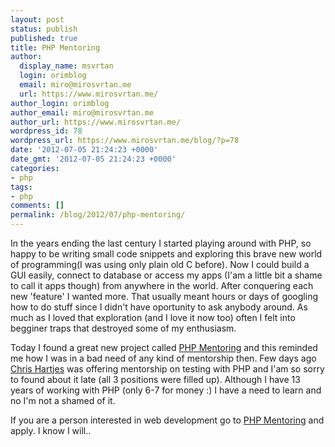 ```yaml
---
layout: post
status: publish
published: true
title: PHP Mentoring
author:
  display_name: msvrtan
  login: orimblog
  email: miro@mirosvrtan.me
  url: https://www.mirosvrtan.me/
author_login: orimblog
author_email: miro@mirosvrtan.me
author_url: https://www.mirosvrtan.me/
wordpress_id: 78
wordpress_url: https://www.mirosvrtan.me/blog/?p=78
date: '2012-07-05 21:24:23 +0000'
date_gmt: '2012-07-05 21:24:23 +0000'
categories:
- php
tags:
- php
comments: []
permalink: /blog/2012/07/php-mentoring/
---
```

<p>In the years ending the last century I started playing around with PHP, so happy to be writing small code snippets and exploring this brave new world of programming(I was using only plain old C before). Now I could build a GUI easily, connect to database or access my apps (I'am a little bit a shame to call it apps though) from anywhere in the world. After conquering each new 'feature' I wanted more. That usually meant hours or days of googling how to do stuff since I didn't have oportunity to ask anybody around. As much as I loved that exploration (and I love it now too) often I felt into begginer traps that destroyed some of my enthusiasm.</p>
<p>Today I found a great new project called&nbsp;<a href="http://phpmentoring.org/">PHP Mentoring</a> and this reminded me how I was in a bad need of any kind of&nbsp;mentorship then. Few days ago <a href="https://twitter.com/#!/grmpyprogrammer">Chris Hartjes</a> was offering mentorship on testing with PHP and I'am so sorry to found about it late (all 3 positions were filled up). Although I have 13 years of working with PHP (only 6-7 for money :) I have a need to learn and no I'm not a shamed of it.</p>
<p>If you are a person interested in web development go to <a href="http://phpmentoring.org/">PHP Mentoring</a> and apply. I know I will..</p>
